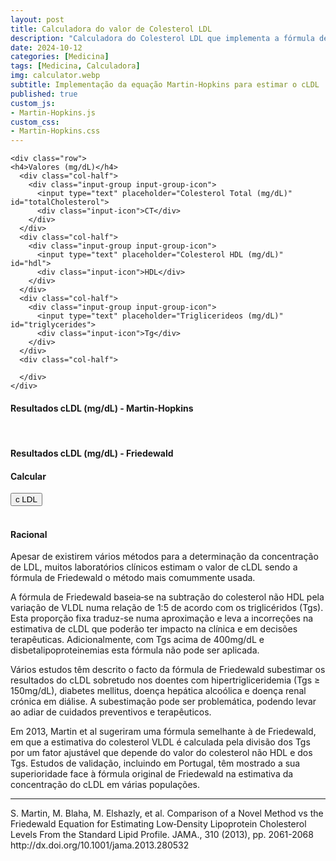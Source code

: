 ```yaml
---
layout: post
title: Calculadora do valor de Colesterol LDL
description: "Calculadora do Colesterol LDL que implementa a fórmula de Martin‐Hopkins e que, de acordo com os estudos efectuados, oferece valores estimados de cLDL com menor margem de erro face à clássica formula de Friedewald"
date: 2024-10-12
categories: [Medicina]
tags: [Medicina, Calculadora]
img: calculator.webp
subtitle: Implementação da equação Martin‐Hopkins para estimar o cLDL
published: true
custom_js:
- Martin-Hopkins.js
custom_css:
- Martin-Hopkins.css
---
```

<div class="calc">
<div class="container">
  <form>
    
    <div class="row">
    <h4>Valores (mg/dL)</h4>
      <div class="col-half">
        <div class="input-group input-group-icon">
          <input type="text" placeholder="Colesterol Total (mg/dL)" id="totalCholesterol">
          <div class="input-icon">CT</div>
        </div>
      </div>
      <div class="col-half">
        <div class="input-group input-group-icon">
          <input type="text" placeholder="Colesterol HDL (mg/dL)" id="hdl">
          <div class="input-icon">HDL</div>
        </div>
      </div>
      <div class="col-half">
        <div class="input-group input-group-icon">
          <input type="text" placeholder="Triglicerideos (mg/dL)" id="triglycerides">
          <div class="input-icon">Tg</div>
        </div>
      </div>
      <div class="col-half">
        
      </div>
    </div>
    
   <div class="row">
      <div class="caixa">
      <h4>Resultados cLDL (mg/dL) - Martin‐Hopkins</h4>
      <div id="result"></div></div>
    </div>
    <br>
    <div class="row">
      <div class="caixa">
      <h4>Resultados cLDL (mg/dL) - Friedewald</h4>
      <div id="result_Friedewald"></div></div>
    </div>
    
    
  </form>
<div class="row">
  <h4>Calcular</h4>
  <div class="input-group">
    <button type="“button”" onclick="calculateLDL()">c LDL</button>
  </div>
</div> 
  
  <div class="row"><br>
      <h4>Racional</h4>
      <div class="input-group">
        <label>Apesar de existirem vários métodos para a determinação da concentração de LDL, muitos laboratórios clínicos estimam o valor de cLDL sendo a fórmula de Friedewald o método mais comummente usada.

A fórmula de Friedewald baseia‐se na subtração do colesterol não HDL pela variação de VLDL numa relação de 1:5 de acordo com os triglicéridos (Tgs). Esta proporção fixa traduz-se numa aproximação e leva a incorreções na estimativa de cLDL que poderão ter impacto na clínica e em decisões terapêuticas. Adicionalmente, com Tgs acima de 400mg/dL e disbetalipoproteinemias esta fórmula não pode ser aplicada.
<p>
Vários estudos têm descrito o facto da fórmula de Friedewald subestimar os resultados do cLDL sobretudo nos doentes com hipertrigliceridemia (Tgs ≥ 150mg/dL), diabetes mellitus, doença hepática alcoólica e doença renal crónica em diálise. A subestimação pode ser problemática, podendo levar ao adiar de cuidados preventivos e terapêuticos. <p>
 Em 2013, Martin et al sugeriram uma fórmula semelhante à de Friedewald, em que a estimativa do colesterol VLDL é calculada pela divisão dos Tgs por um fator ajustável que depende do valor do colesterol não HDL e dos Tgs. Estudos de validação, incluindo em Portugal, têm mostrado a sua superioridade face à fórmula original de Friedewald na estimativa da concentração do cLDL em várias populações.
      
  
<hr>
<div class="referencia">
  S. Martin, M. Blaha, M. Elshazly, et al.
Comparison of a Novel Method vs the Friedewald Equation for Estimating Low‐Density Lipoprotein Cholesterol Levels From the Standard Lipid Profile.
JAMA., 310 (2013), pp. 2061-2068
http://dx.doi.org/10.1001/jama.2013.280532
  
  
</div>

